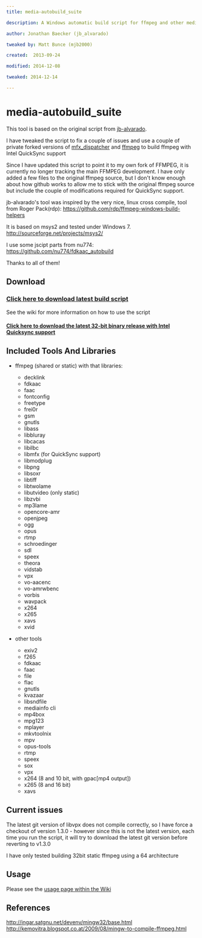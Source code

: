 ```yaml
---
title: media-autobuild_suite

description: A Windows automatic build script for ffmpeg and other media tools

author: Jonathan Baecker (jb_alvarado)

tweaked by: Matt Bunce (mjb2000)

created:  2013-09-24

modified: 2014-12-08

tweaked: 2014-12-14

---
```

 
media-autobuild_suite
=========

This tool is based on the original script from [jb-alvarado](https://github.com/jb-alvarado/media-autobuild_suite).

I have tweaked the script to fix a couple of issues and use a couple of private forked versions of [mfx_dispatcher](https://github.com/mjb2000/mfx_dispatch) and [ffmpeg](https://github.com/mjb2000/FFmpeg) to build ffmpeg with Intel QuickSync support

Since I have updated this script to point it to my own fork of FFMPEG, it is currently no longer tracking the main FFMPEG development. I have only added a few files to the original ffmpeg source, but I don't know enough about how github works to allow me to stick with the original ffmpeg source but include the couple of modifications required for QuickSync support.

jb-alvarado's tool was inspired by the very nice, linux cross compile, tool from Roger Pack(rdp):
https://github.com/rdp/ffmpeg-windows-build-helpers

It is based on msys2 and tested under Windows 7.
http://sourceforge.net/projects/msys2/

I use some jscipt parts from nu774:
https://github.com/nu774/fdkaac_autobuild

Thanks to all of them!

Download
--------

### [Click here to download latest build script](https://github.com/mjb2000/media-autobuild_suite/archive/master.zip)

See the wiki for more information on how to use the script

#### [Click here to download the latest 32-bit binary release with Intel Quicksync support](https://github.com/mjb2000/media-autobuild_suite/releases/download/1.0/ffmpeg.exe)

Included Tools And Libraries
--------

 - ffmpeg (shared or static) with that libraries:
	- decklink
	- fdkaac
	- faac
	- fontconfig
	- freetype
	- frei0r
	- gsm
	- gnutls
	- libass
	- libbluray
	- libcacas
	- libilbc
	- libmfx (for QuickSync support)
	- libmodplug
	- libpng
	- libsoxr
	- libtiff
	- libtwolame
	- libutvideo (only static)
	- libzvbi
	- mp3lame
	- opencore-amr
	- openjpeg
	- ogg
	- opus
	- rtmp
	- schroedinger
	- sdl
	- speex
	- theora
	- vidstab
	- vpx
	- vo-aacenc
	- vo-amrwbenc
	- vorbis
	- wavpack
	- x264
	- x265
	- xavs
	- xvid
	
 - other tools
	- exiv2
	- f265
	- fdkaac
	- faac
	- file
	- flac
	- gnutls
	- kvazaar
	- libsndfile
	- mediainfo cli
	- mp4box
	- mpg123
	- mplayer
	- mkvtoolnix
	- mpv
	- opus-tools
	- rtmp
	- speex
	- sox 
	- vpx
	- x264 (8 and 10 bit, with gpac[mp4 output])
	- x265 (8 and 16 bit)
	- xavs	

Current issues
--------

The latest git version of libvpx does not compile correctly, so I have force a checkout of version 1.3.0 - however since this is not the latest version, each time you run the script, it will try to download the latest git version before reverting to v1.3.0

I have only tested building 32bit static ffmpeg using a 64 architecture

Usage
--------

Please see the [usage page within the Wiki](https://github.com/mjb2000/media-autobuild_suite/wiki/Usage)

References
--------

http://ingar.satgnu.net/devenv/mingw32/base.html
http://kemovitra.blogspot.co.at/2009/08/mingw-to-compile-ffmpeg.html
